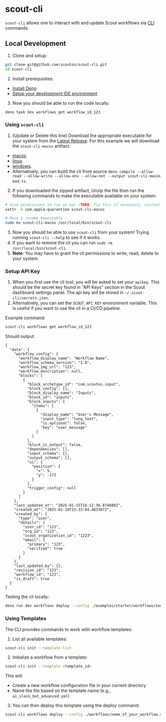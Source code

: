 # scout-cli

`scout-cli` allows one to interact with and update Scout workflows via
[CLI](https://en.wikipedia.org/wiki/Command-line_interface) commands.

## Local Development

1. Clone and setup:

```bash
git clone git@github.com:scoutos/scout-cli.git
cd scout-cli
```

2. Install prerequisites:

- [Install Deno](https://docs.deno.com/runtime/getting_started/installation/)
- [Setup your development IDE environment](https://docs.deno.com/runtime/getting_started/setup_your_environment/)

3. Now you should be able to run the code locally:

```bash
deno task dev workflows get workflow_id_123
```

### Using `scout-cli`

1. (Update or Delete this line) Download the appropriate executable for your system from the [Latest Release](https://github.com/scoutos/scout-cli/releases/tag/latest/). For this example we will download the `scout-cli-macos` artifact.

- [macos](https://github.com/scoutos/scout-cli/releases/tag/latest/scout-cli-macos).
- [linux](https://github.com/scoutos/scout-cli/releases/tag/latest/scout-cli-linux).
- [windows](https://github.com/scoutos/scout-cli/releases/tag/latest/scout-cli-windows.exe).
- Alternatively, you can build the cli from source `deno compile --allow-read --allow-write --allow-env --allow-net --output scout-cli-macos mod.ts`.

2. If you downloaded the zipped artifact, Unzip the file then run the following commands to make the executable available on your system:

```bash
# Give permissions to run on mac (TODO: fix this if necessary, current error: xattr: scout-cli-macos: No such xattr: com.apple.quarantine)
xattr -d com.apple.quarantine scout-cli-macos

# Move & rename executable 
sudo mv scout-cli-macos /usr/local/bin/scout-cli
```

3. Now you should be able to use `scout-cli` from your system! Trying running `scout-cli --help` to see if it works.
4. If you want to remove the cli you can run `sudo rm /usr/local/bin/scout-cli`.
5. **Note**: You may have to grant the cli permissions to write, read, delete to your system.

### Setup API Key

1. When you first use the cli tool, you will be asked to set your `apikey`. This should be the secret key found in "API Keys" section in the Scout dashboard settings panel. The api key will be stored in `~/.scout-cli/secrets.json`.
2. Alternatively, you can set the `SCOUT_API_KEY` environment variable. This is useful if you want to use the cli in a CI/CD pipeline.

Example command:

```bash
scout-cli workflows get workflow_id_123
```

Should output:

```
{
  "data": {
    "workflow_config": {
      "workflow_display_name": "Workflow Name",
      "workflow_schema_version": "1.0",
      "workflow_img_url": "123",
      "workflow_description": null,
      "blocks": [
        {
          "block_archetype_id": "com.scoutos.input",
          "block_config": [],
          "block_display_name": "Inputs",
          "block_id": "inputs",
          "block_inputs": {
            "items": [
              {
                "display_name": "User's Message",
                "input_type": "long_text",
                "is_optional": false,
                "key": "user_message"
              }
            ]
          },
          "block_is_output": false,
          "dependencies": [],
          "input_schema": {},
          "output_schema": [],
          "ui": {
            "position": {
              "x": 5,
              "y": -173
            }
          },
          "trigger_config": null
        }
      ]
    },
    "last_updated_at": "2025-01-15T16:12:36.874880Z",
    "created_at": "2025-01-10T15:33:04.483387Z",
    "created_by": {
      "type": "user",
      "details": {
        "user_id": "123",
        "org_id": "123",
        "scout_organization_id": "1223",
        "email": {
          "primary": "123",
          "verified": true
        }
      }
    },
    "last_updated_by": {},
    "revision_id": "123",
    "workflow_id": "123",
    "is_draft": true
  }
}
```

Testing the cli locally:

```bash
deno run dev workflows deploy --config ./examples/starter/workflows/source_mapping.yml
```

### Using Templates

The CLI provides commands to work with workflow templates:

1. List all available templates:

```bash
scout-cli init --template-list
```

2. Initialize a workflow from a template:

```bash
scout-cli init --template <template_id>
```

This will:
- Create a new workflow configuration file in your current directory
- Name the file based on the template name (e.g., `ai_slack_bot_advanced.yml`)

3. You can then deploy this template using the deploy command:

```bash
scout-cli workflows deploy --config ./workflows/name_of_your_workflow.yml
```
